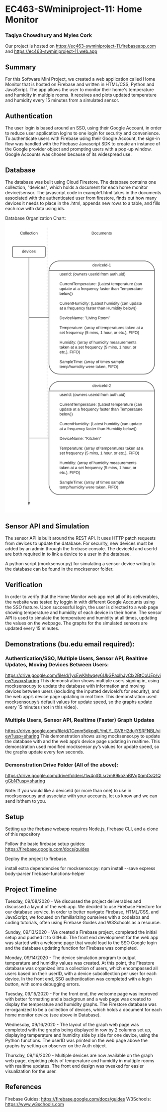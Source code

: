 # EC463-SWminiproject-11: Home Monitor

### Taqiya Chowdhury and Myles Cork

Our project is hosted on https://ec463-swminiproject-11.firebaseapp.com and https://ec463-swminiproject-11.web.app


## Summary

For this Software Mini Project, we created a web application called Home Monitor that is hosted on Firebase and written in HTML/CSS, Python and JavaScript. The app allows the user to monitor their home's temperature and humidity in multiple rooms. It receives and plots updated temperature and humidity every 15 minutes from a simulated sensor.


## Authentication

The user login is based around an SSO, using their Google Account, in order to reduce user application logins to one login for security and convenience. To authenticate users with Firebase using their Google Account, the sign-in flow was handled with the Firebase Javascript SDK to create an instance of the Google provider object and prompting users with a pop-up window. Google Accounts was chosen because of its widespread use.


## Database

The database was built using Cloud Firestore. The database contains one collection, "devices", which holds a document for each home monitor device/sensor.
The javascript code in example1.html takes in the documents associated with the authenticated user from firestore, finds out how many devices it needs to place in the .html, appends new rows to a table, and fills each row with data using ids.

Database Organization Chart:
![Cloud Firestore Organization Chart](https://github.com/Myles-Cork/EC463-SWminiproject-11/blob/master/images/EC463SWmini_CloudstoreOrganizationV2.png)


## Sensor API and Simulation

The sensor API is built around the REST API. It uses HTTP patch requests from devices to update the database. For security, new devices must be added by an admin through the firebase console. The deviceId and userId are both required in to link a device to a user in the database.

A python script (mocksensor.py) for simulating a sensor device writing to the database can be found in the mocksensor folder.


## Verification

In order to verify that the Home Monitor web app met all of its deliverables, the website was tested by loggin in with different Google Accounts using the SSO feature. Upon successful login, the user is directed to a web page showing temperature and humidity of each device in their home. The sensor API is used to simulate the temperature and humidity at all times, updating the values on the webpage. The graphs for the simulated sensors are updated every 15 minutes.


## Demonstrations (bu.edu email required):

### Authentication/SSO, Multiple Users, Sensor API, Realtime Updates, Moving Devices Between Users:
https://drive.google.com/file/d/1yxEwKMwqey6UkGPaxlhJyClx2BtCoUEp/view?usp=sharing
This demonstration shows multiple users signing in, using mocksensor.py to update the database with information and moving devices between users (excluding the inputted deviceId’s for security), and the web app’s device page updating in real time. This demonstration used mocksensor.py’s default values for update speed, so the graphs update every 15 minutes (not in this video).

### Multiple Users, Sensor API, Realtime (Faster) Graph Updates
https://drive.google.com/file/d/1Cenm5dkpqlLYmLY_lGV8H2dujYSRFNBL/view?usp=sharing
This demonstration shows using mocksensor.py to update the database with and the web app’s device page updating in realtime. This demonstration used modified mocksensor.py’s values for update speed, so the graphs update every few seconds.

### Demonstration Drive Folder (All of the above):
https://drive.google.com/drive/folders/1w4qlGLsrzm89koznBIVgXqmCsQ1QgGbN?usp=sharing

Note: If you would like a deviceId (or more than one) to use in mocksensor.py and associate with your accounts, let us know and we can send it/them to you.


## Setup

Setting up the firebase webapp requires Node.js, firebase CLI, and a clone of this repository

Follow the basic firebase setup guides: https://firebase.google.com/docs/guides

Deploy the project to firebase.

install extra dependencies for mocksensor.py:
npm install --save express body-parser firebase-functions-helper


## Project Timeline

Tuesday, 09/08/2020 - We discussed the project deliverables and discussed a layout of the web app. We decided to use Firebase Firestore for our database service. In order to better navigate Firebase, HTML/CSS, and JavaScript, we focused on familiarizing ourselves with a codelabs and coding tutorials, often using Firebase Guides and W3Schools as a resource.  

Sunday, 09/13/2020 - We created a Firebase project, completed the initial setup and pushed it to GitHub. The front end development for the web app was started with a welcome page that would lead to the SSO Google login and the database updating function for Firebase was completed.

Monday, 09/14/2020 - The device simulation program to output temperature and humidity values was created. At this point, the Firestore database was organized into a collection of users, which encompassed all users based on their userID, with a device subcollection per user for each device. In the front end, SSO authentication was completed with a login button, with some debugging errors.

Tuesday, 09/15/2020 - For the front end, the welcome page was improved with better formatting and a backgroun and a web page was created to display the temperature and humidity graphs. The Firestore database was re-organized to be a collection of devices, which holds a document for each home monitor device (see above in Database).

Wednesday, 09/16/2020 - The layout of the graph web page was completed with the graphs being displayed in row by 2 columns set up, displaying temperature and humidity side by side for one device, using the Python functions. The userID was printed on the web page above the graphs by setting an observer on the Auth object.

Thursday, 09/16/2020 - Multiple devices are now available on the graph web page, depicting plots of temperature and humidity in multiple rooms with realtime updates. The front end design was tweaked for easier visualization for the user.


## References
Firebase Guides: https://firebase.google.com/docs/guides
W3Schools: https://www.w3schools.com
